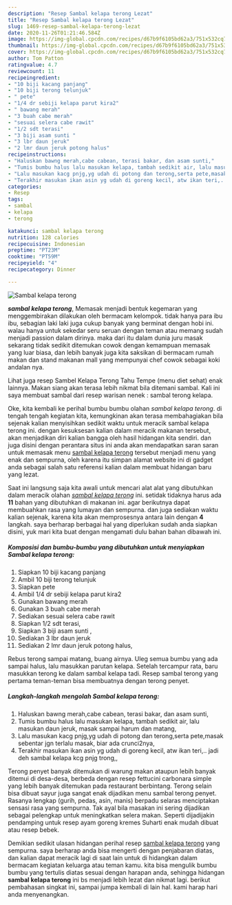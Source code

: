 ```yaml
---
description: "Resep Sambal kelapa terong Lezat"
title: "Resep Sambal kelapa terong Lezat"
slug: 1469-resep-sambal-kelapa-terong-lezat
date: 2020-11-26T01:21:46.584Z
image: https://img-global.cpcdn.com/recipes/d67b9f6105bd62a3/751x532cq70/sambal-kelapa-terong-foto-resep-utama.jpg
thumbnail: https://img-global.cpcdn.com/recipes/d67b9f6105bd62a3/751x532cq70/sambal-kelapa-terong-foto-resep-utama.jpg
cover: https://img-global.cpcdn.com/recipes/d67b9f6105bd62a3/751x532cq70/sambal-kelapa-terong-foto-resep-utama.jpg
author: Tom Patton
ratingvalue: 4.7
reviewcount: 11
recipeingredient:
- "10 biji kacang panjang"
- "10 biji terong telunjuk"
- " pete"
- "1/4 dr sebiji kelapa parut kira2"
- " bawang merah"
- "3 buah cabe merah"
- "sesuai selera cabe rawit"
- "1/2 sdt terasi"
- "3 biji asam sunti "
- "3 lbr daun jeruk"
- "2 lmr daun jeruk potong halus"
recipeinstructions:
- "Haluskan bawng merah,cabe cabean, terasi bakar, dan asam sunti,"
- "Tumis bumbu halus lalu masukan kelapa, tambah sedikit air, lalu masukan daun jeruk, masak sampai harum dan matang,"
- "Lalu masukan kacg pnjg,yg udah di potong dan terong,serta pete,masak sebentar jgn terlalu masak, biar ada crunci2nya,"
- "Terakhir masukan ikan asin yg udah di goreng kecil, atw ikan teri,.. jadi deh sambal kelapa kcg pnjg trong,,"
categories:
- Resep
tags:
- sambal
- kelapa
- terong

katakunci: sambal kelapa terong 
nutrition: 128 calories
recipecuisine: Indonesian
preptime: "PT23M"
cooktime: "PT59M"
recipeyield: "4"
recipecategory: Dinner

---
```



![Sambal kelapa terong](https://img-global.cpcdn.com/recipes/d67b9f6105bd62a3/751x532cq70/sambal-kelapa-terong-foto-resep-utama.jpg)

<b><i>sambal kelapa terong</i></b>, Memasak menjadi bentuk kegemaran yang menggembirakan dilakukan oleh bermacam kelompok. tidak hanya para ibu ibu, sebagian laki laki juga cukup banyak yang berminat dengan hobi ini. walau hanya untuk sekedar seru seruan dengan teman atau memang sudah menjadi passion dalam dirinya. maka dari itu dalam dunia juru masak sekarang tidak sedikit ditemukan cowok dengan kemampuan memasak yang luar biasa, dan lebih banyak juga kita saksikan di bermacam rumah makan dan stand makanan mall yang mempunyai chef cowok sebagai koki andalan nya.

Lihat juga resep Sambel Kelapa Terong Tahu Tempe (menu diet sehat) enak lainnya. Makan siang akan terasa lebih nikmat bila ditemani sambal. Kali ini saya membuat sambal dari resep warisan nenek : sambal terong kelapa.

Oke, kita kembali ke perihal bumbu bumbu olahan <i>sambal kelapa terong</i>. di tengah tengah kegiatan kita, kemungkinan akan terasa membahagiakan bila sejenak kalian menyisihkan sedikit waktu untuk meracik sambal kelapa terong ini. dengan kesuksesan kalian dalam meracik makanan tersebut, akan menjadikan diri kalian bangga oleh hasil hidangan kita sendiri. dan juga disini dengan perantara situs ini anda akan mendapatkan saran saran untuk memasak menu <u>sambal kelapa terong</u> tersebut menjadi menu yang enak dan sempurna, oleh karena itu simpan alamat website ini di gadget anda sebagai salah satu referensi kalian dalam membuat hidangan baru yang lezat.


Saat ini langsung saja kita awali untuk mencari alat alat yang dibutuhkan dalam meracik olahan <u><i>sambal kelapa terong</i></u> ini. setidak tidaknya harus ada <b>11</b> bahan yang dibutuhkan di makanan ini. agar berikutnya dapat membuahkan rasa yang lumayan dan sempurna. dan juga sediakan waktu kalian sejenak, karena kita akan memprosesnya antara lain dengan <b>4</b> langkah. saya berharap berbagai hal yang diperlukan sudah anda siapkan disini, yuk mari kita buat dengan mengamati dulu bahan bahan dibawah ini.

<!--inarticleads1-->

##### Komposisi dan bumbu-bumbu yang dibutuhkan untuk menyiapkan Sambal kelapa terong:

1. Siapkan 10 biji kacang panjang
1. Ambil 10 biji terong telunjuk
1. Siapkan  pete
1. Ambil 1/4 dr sebiji kelapa parut kira2
1. Gunakan  bawang merah
1. Gunakan 3 buah cabe merah
1. Sediakan sesuai selera cabe rawit
1. Siapkan 1/2 sdt terasi,
1. Siapkan 3 biji asam sunti ,
1. Sediakan 3 lbr daun jeruk
1. Sediakan 2 lmr daun jeruk potong halus,


Rebus terong sampai matang, buang airnya. Uleg semua bumbu yang ada sampai halus, lalu masukkan parutan kelapa. Setelah tercampur rata, baru masukkan terong ke dalam sambal kelapa tadi. Resep sambal terong yang pertama teman-teman bisa membuatnya dengan terong penyet. 

<!--inarticleads2-->

##### Langkah-langkah mengolah Sambal kelapa terong:

1. Haluskan bawng merah,cabe cabean, terasi bakar, dan asam sunti,
1. Tumis bumbu halus lalu masukan kelapa, tambah sedikit air, lalu masukan daun jeruk, masak sampai harum dan matang,
1. Lalu masukan kacg pnjg,yg udah di potong dan terong,serta pete,masak sebentar jgn terlalu masak, biar ada crunci2nya,
1. Terakhir masukan ikan asin yg udah di goreng kecil, atw ikan teri,.. jadi deh sambal kelapa kcg pnjg trong,,


Terong penyet banyak ditemukan di warung makan ataupun lebih banyak ditemui di desa-desa, berbeda dengan resep fettucini carbonara simple yang lebih banyak ditemukan pada restaurant berbintang. Terong selain bisa dibuat sayur juga sangat enak dijadikan menu sambal terong penyet. Rasanya lengkap (gurih, pedas, asin, manis) berpadu selaras menciptakan sensasi rasa yang sempurna. Tak ayal bila masakan ini sering dijadikan sebagai pelengkap untuk meningkatkan selera makan. Seperti dijadijakin pendamping untuk resep ayam goreng kremes Suharti enak mudah dibuat atau resep bebek. 

Demikian sedikit ulasan hidangan perihal resep <u>sambal kelapa terong</u> yang sempurna. saya berharap anda bisa mengerti dengan penjabaran diatas, dan kalian dapat meracik lagi di saat lain untuk di hidangkan dalam bermacam kegiatan keluarga atau teman kamu. kita bisa mengulik bumbu bumbu yang tertulis diatas sesuai dengan harapan anda, sehingga hidangan <b>sambal kelapa terong</b> ini bs menjadi lebih lezat dan nikmat lagi. berikut pembahasan singkat ini, sampai jumpa kembali di lain hal. kami harap hari anda menyenangkan.
